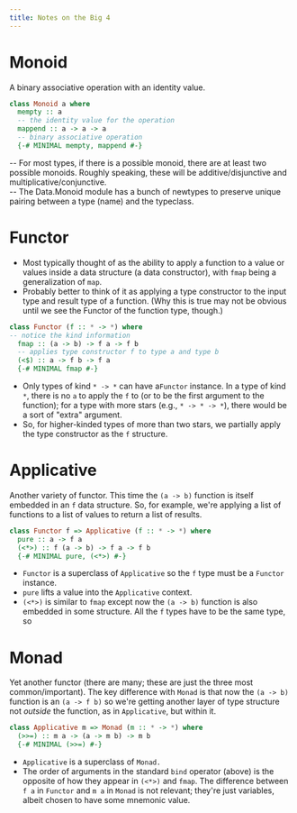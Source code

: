 ```yaml
---
title: Notes on the Big 4
---
```


# Monoid 

A binary associative operation with an identity value.

```haskell
class Monoid a where
  mempty :: a
  -- the identity value for the operation
  mappend :: a -> a -> a
  -- binary associative operation
  {-# MINIMAL mempty, mappend #-}
```
-- For most types, if there is a possible monoid, there are at least two possible monoids. Roughly speaking, these will be additive/disjunctive and multiplicative/conjunctive.  
-- The Data.Monoid module has a bunch of newtypes to preserve unique pairing between a type (name) and the typeclass.


# Functor  

- Most typically thought of as the ability to apply a function to a value or values inside a data structure (a data constructor), with `fmap` being a generalization of `map`.  
- Probably better to think of it as applying a type constructor to the input type and result type of a function. (Why this is true may not be obvious until we see the Functor of the function type, though.)

```haskell
class Functor (f :: * -> *) where
-- notice the kind information
  fmap :: (a -> b) -> f a -> f b
  -- applies type constructor f to type a and type b
  (<$) :: a -> f b -> f a
  {-# MINIMAL fmap #-}
```
- Only types of kind `* -> *` can have a`Functor` instance. In a type of kind `*`, there is no `a` to apply the `f` to (or to be the first argument to the function); for a type with more stars (e.g., `* -> * -> *`), there would be a sort of "extra" argument. 
- So, for higher-kinded types of more than two stars, we partially apply the type constructor as the `f` structure. 

# Applicative

Another variety of functor. This time the `(a -> b)` function is itself embedded in an `f` data structure. So, for example, we're applying a list of functions to a list of values to return a list of results.

```haskell
class Functor f => Applicative (f :: * -> *) where
  pure :: a -> f a
  (<*>) :: f (a -> b) -> f a -> f b
  {-# MINIMAL pure, (<*>) #-}
```

- `Functor` is a superclass of `Applicative` so the `f` type must be a `Functor` instance.
- `pure` lifts a value into the `Applicative` context.  
- `(<*>)` is similar to `fmap` except now the `(a -> b)` function is also embedded in some structure. All the `f` types have to be the same type, so 


# Monad

Yet another functor (there are many; these are just the three most common/important). The key difference with `Monad` is that now the `(a -> b)` function is an `(a -> f b)` so we're getting another layer of type structure not *outside* the function, as in `Applicative`, but within it. 

```haskell
class Applicative m => Monad (m :: * -> *) where
  (>>=) :: m a -> (a -> m b) -> m b
  {-# MINIMAL (>>=) #-}
```  

- `Applicative` is a superclass of `Monad.`
- The order of arguments in the standard `bind` operator (above) is the opposite of how they appear in `(<*>)` and `fmap`. The difference between `f a` in `Functor` and `m a` in `Monad` is not relevant; they're just variables, albeit chosen to have some mnemonic value. 

